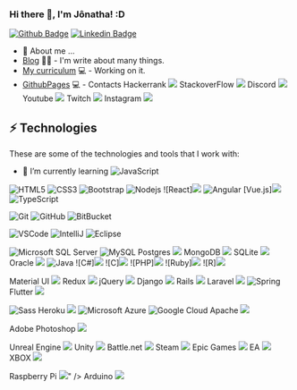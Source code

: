 ### Hi there 👋,  I'm Jônatha! :D


[![Github Badge](https://img.shields.io/badge/-Github-000?style=flat-square&logo=Github&logoColor=white&link=https://github.com/jonathadevs)](https://github.com/jonathadevs)
[![Linkedin Badge](https://img.shields.io/badge/-LinkedIn-blue?style=flat-square&logo=Linkedin&logoColor=white&link=https://www.linkedin.com/in/jônatha-mendonça-dos-santos-653b988b)](https://www.linkedin.com/in/jônatha-mendonça-dos-santos-653b988b)


- 💬 About me ...
- [Blog](http://programandocomojonatha.blogspot.com.br/) ✍🏼 - I'm write about many things.
- [My curriculum](https://resume.github.io/?jonathadev) 💻 - Working on it.
- [GithubPages](https://jonathadev.github.io/) 💻 - Contacts
Hackerrank		<img src="https://img.shields.io/badge/-Hackerrank-2EC866?style=for-the-badge&logo=HackerRank&logoColor=white"/>
StackoverFlow		<img src="https://img.shields.io/badge/-Stack%20overflow-FE7A16?style=for-the-badge&logo=stack-overflow&logoColor=white"/>
Discord		<img src="https://img.shields.io/badge/%3CServer%3E%20-%237289DA.svg?&style=for-the-badge&logo=discord&logoColor=white"/>
Youtube		<img src="https://img.shields.io/badge/<handle>%20-%23FF0000.svg?&style=for-the-badge&logo=YouTube&logoColor=white"/>
Twitch		<img src="https://img.shields.io/badge/<handle>%20-%239146FF.svg?&style=for-the-badge&logo=Twitch&logoColor=white"/>
Instagram		<img src="https://img.shields.io/badge/<handle>%20-%23E4405F.svg?&style=for-the-badge&logo=Instagram&logoColor=white"/>

## ⚡ Technologies

These are some of the technologies and tools that I work with:

- 🌱 I’m currently learning ![JavaScript](https://img.shields.io/badge/-JavaScript-black?style=flat-square&logo=javascript)

![HTML5](https://img.shields.io/badge/-HTML5-E34F26?style=flat-square&logo=html5&logoColor=white)
![CSS3](https://img.shields.io/badge/-CSS3-1572B6?style=flat-square&logo=css3)
![Bootstrap](https://img.shields.io/badge/-Bootstrap-563D7C?style=flat-square&logo=bootstrap)
![Nodejs](https://img.shields.io/badge/-Nodejs-339933?style=flat-square&logo=Node.js&logoColor=white)
![React]<img src="https://img.shields.io/badge/react%20-%2320232a.svg?&style=for-the-badge&logo=react&logoColor=%2361DAFB"/>
![Angular](https://img.shields.io/badge/-Angular-DD0031?style=flat-square&logo=angular)
[Vue.js]<img src="https://img.shields.io/badge/vuejs%20-%2335495e.svg?&style=for-the-badge&logo=vue.js&logoColor=%234FC08D"/>
![TypeScript](https://img.shields.io/badge/-TypeScript-007ACC?style=flat-square&logo=typescript)

![Git](https://img.shields.io/badge/-Git-black?style=flat-square&logo=git)
![GitHub](https://img.shields.io/badge/-GitHub-181717?style=flat-square&logo=github)
![BitBucket](https://img.shields.io/badge/-BitBucket-darkblue?style=flat-square&logo=bitbucket)

![VSCode](https://img.shields.io/badge/-VSCode-007ACC?style=flat-square&logo=visual-studio-code&logoColor=white)
![IntelliJ](https://img.shields.io/badge/-IntelliJ%20IDEA-black?style=flat-square&logo=intellij-idea&logoColor=white)
![Eclipse](https://img.shields.io/badge/-Eclipse-2C2255?style=flat-square&logo=eclipse&logoColor=white)


![Microsoft SQL Server](https://img.shields.io/badge/-SQL%20Server-CC2927?style=flat-square&logo=microsoft-sql-server&logoColor=white)
![MySQL](https://img.shields.io/badge/-MySQL-4479A1?style=flat-square&logo=mysql&logoColor=white)
Postgres		<img src ="https://img.shields.io/badge/postgres-%23316192.svg?&style=for-the-badge&logo=postgresql&logoColor=white"/>
MongoDB		<img src ="https://img.shields.io/badge/MongoDB-%234ea94b.svg?&style=for-the-badge&logo=mongodb&logoColor=white"/>
SQLite		<img src ="https://img.shields.io/badge/sqlite-%2307405e.svg?&style=for-the-badge&logo=sqlite&logoColor=white"/>
Oracle		<img src ="https://img.shields.io/badge/oracle%20-%23F00000.svg?&style=for-the-badge&logo=oracle&logoColor=white" />
![Java](https://img.shields.io/badge/-Java-007396?style=flat-square&logo=java)
![C#]<img src="https://img.shields.io/badge/c%23%20-%23239120.svg?&style=for-the-badge&logo=c-sharp&logoColor=white"/>
![C]<img src="https://img.shields.io/badge/c%20-%2300599C.svg?&style=for-the-badge&logo=c&logoColor=white"/>
![PHP]<img src="https://img.shields.io/badge/php-%23777BB4.svg?&style=for-the-badge&logo=php&logoColor=white"/>
![Ruby]<img src="https://img.shields.io/badge/ruby-%23CC342D.svg?&style=for-the-badge&logo=ruby&logoColor=white"/>
![R]<img src="https://img.shields.io/badge/r-%23276DC3.svg?&style=for-the-badge&logo=r&logoColor=white"/>

Material UI		<img src="https://img.shields.io/badge/material%20ui%20-%230081CB.svg?&style=for-the-badge&logo=material-ui&logoColor=white"/>
Redux		<img src="https://img.shields.io/badge/redux%20-%23593d88.svg?&style=for-the-badge&logo=redux&logoColor=white"/>
jQuery		<img src="https://img.shields.io/badge/jquery%20-%230769AD.svg?&style=for-the-badge&logo=jquery&logoColor=white"/>
Django		<img src="https://img.shields.io/badge/django%20-%23092E20.svg?&style=for-the-badge&logo=django&logoColor=white"/>
Rails		<img src="https://img.shields.io/badge/rails%20-%23CC0000.svg?&style=for-the-badge&logo=ruby-on-rails&logoColor=white"/>
Laravel		<img src="https://img.shields.io/badge/laravel%20-%23FF2D20.svg?&style=for-the-badge&logo=laravel&logoColor=white"/>
![Spring](https://img.shields.io/badge/-Spring-6DB33F?style=flat-square&logo=spring&logoColor=white)
Flutter		<img src="https://img.shields.io/badge/Flutter%20-%2302569B.svg?&style=for-the-badge&logo=Flutter&logoColor=white" />

![Sass](https://img.shields.io/badge/-Sass-CC6699?style=flat-square&logo=sass&logoColor=white)
Heroku		<img src="https://img.shields.io/badge/heroku%20-%23430098.svg?&style=for-the-badge&logo=heroku&logoColor=white"/>
![Microsoft Azure](https://img.shields.io/badge/Microsoft%20Azure-0089D6?style=flat-square&logo=microsoft-azure&logoColor=white)
![Google Cloud](https://img.shields.io/badge/Google%20Cloud-4285F4?style=flat-square&logo=google-cloud&logoColor=white)
Apache		<img src="https://img.shields.io/badge/apache%20-%23D42029.svg?&style=for-the-badge&logo=apache&logoColor=white"/>

Adobe Photoshop		<img src="https://img.shields.io/badge/adobe%20photoshop%20-%2331A8FF.svg?&style=for-the-badge&logo=adobe%20photoshop&logoColor=white"/>


Unreal Engine		<img src="https://img.shields.io/badge/unreal%20engine%20-%23313131.svg?&style=for-the-badge&logo=unreal%20engine&logoColor=white"/>
Unity		<img src="https://img.shields.io/badge/unity%20-%23000000.svg?&style=for-the-badge&logo=unity&logoColor=white"/>
Battle.net		<img src="https://img.shields.io/badge/battle.net%20-%2300AEFF.svg?&style=for-the-badge&logo=battle.net&logoColor=white"/>
Steam		<img src="https://img.shields.io/badge/steam%20-%23000000.svg?&style=for-the-badge&logo=steam&logoColor=white"/>
Epic Games		<img src="https://img.shields.io/badge/epic%20games%20-%23313131.svg?&style=for-the-badge&logo=epic%20games&logoColor=white"/>
EA		<img src="https://img.shields.io/badge/ea%20-%23000000.svg?&style=for-the-badge&logo=ea&logoColor=white"/>
XBOX		<img src="https://img.shields.io/badge/xbox%20-%23107C10.svg?&style=for-the-badge&logo=xbox&logoColor=white"/>

Raspberry Pi		<img src="https://img.shields.io/badge/-Raspberry%20Pi-C51A4A?style=for-the-badge&logo=Raspberry-Pi"/>" />
Arduino		<img src="https://img.shields.io/badge/-Arduino-00979D?style=for-the-badge&logo=Arduino&logoColor=white"/>
<!--

[![Twitter Badge](https://img.shields.io/badge/-Twitter-1ca0f1?style=flat-square&labelColor=1ca0f1&logo=twitter&logoColor=white&link=https://twitter.com/JoNaThA_MS)](https://twitter.com/JoNaThA_MS)
[![Youtube Badge](https://img.shields.io/badge/-YouTube-ff0000?style=flat-square&labelColor=ff0000&logo=youtube&logoColor=white&link=https://www.youtube.com/user/TreinaWeb)](https://www.youtube.com/user/TreinaWeb)

**jonathadev/jonathadev** is a ✨ _special_ ✨ repository because its `README.md` (this file) appears on your GitHub profile.

Here are some ideas to get you started:

- 🔭 I’m currently working on ...
- 🌱 I’m currently learning ...
- 👯 I’m looking to collaborate on ...
- 🤔 I’m looking for help with ...
- 💬 Ask me about ...
- 📫 How to reach me: ...
- 😄 Pronouns: ...
- ⚡ Fun fact: ...
-->
